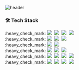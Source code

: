 <!--### Hi there 👋-->

<!--
**Zzinnn/zzinnn** is a ✨ _special_ ✨ repository because its `README.md` (this file) appears on your GitHub profile.

Here are some ideas to get you started:

- 🔭 I’m currently working on ...
- 🌱 I’m currently learning ...
- 👯 I’m looking to collaborate on ...
- 🤔 I’m looking for help with ...
- 💬 Ask me about ...
- 📫 How to reach me: ...
- 😄 Pronouns: ...
- ⚡ Fun fact: ...
-->

![header](https://capsule-render.vercel.app/api?type=waving&color=000000&height=350&section=header&text=JEONG%20JINA&desc=Welcome%20to%20my%20Github!&fontSize=78&fontColor=eeeeee&fontAlignY=40&descAlignY=53&descAlign=64)


<h3 align="left">🛠 Tech Stack</h3>
<p align="left">
  :heavy_check_mark:
  <img src="https://img.shields.io/badge/Java-007396?style=flat&logo=Java&logoColor=white"/></a>&nbsp
  <img src="https://img.shields.io/badge/Spring-6DB33F?style=flat&logo=Spring&logoColor=white"/></a>&nbsp 
  <img src="https://img.shields.io/badge/SpringBoot-6DB33F?style=flat&logo=SpringBoot&logoColor=white"/></a>&nbsp 
  <img src="https://img.shields.io/badge/MyBatis-DB3552?style=flat&logo=Hulu&logoColor=white"/></a>&nbsp
  <br>:heavy_check_mark:
  <img src="https://img.shields.io/badge/JavaScript-F7DF1E?style=flat&logo=javascript&logoColor=white"/></a>&nbsp
  <img src="https://img.shields.io/badge/html-E34F26?style=flat&logo=html5&logoColor=white"/></a>&nbsp 
  <img src="https://img.shields.io/badge/css-1572B6?style=flat&logo=css3&logoColor=white"/></a>&nbsp 
  <br>:heavy_check_mark:
  <img src="https://img.shields.io/badge/MariaDB-003545?style=flat&logo=MariaDB&logoColor=white"/></a>&nbsp 
  <img src="https://img.shields.io/badge/MySQL-4479A1?style=flat&logo=MySql&logoColor=white"/></a>&nbsp 
  <br>:heavy_check_mark:
  <img src="https://img.shields.io/badge/Tomcat-F8DC75?style=flat&logo=ApacheTomcat&logoColor=white"/></a>&nbsp
  <img src="https://img.shields.io/badge/Maven-C71A36?style=flat&logo=Apache Maven&logoColor=white"/></a>&nbsp 
  <img src="https://img.shields.io/badge/Gradle-02303A?style=flat&logo=Gradle&logoColor=white"/></a>&nbsp 
  <br>:heavy_check_mark:
  <img src="https://img.shields.io/badge/IntelliJ-000000?style=flat&logo=IntelliJ IDEA&logoColor=white"/></a>&nbsp 
  <img src="https://img.shields.io/badge/VSCode-007ACC?style=flat&logo=Visual Studio Code&logoColor=white"/></a>&nbsp 
  <img src="https://img.shields.io/badge/Eclipse-2C2255?style=flat&logo=Eclipse IDE&logoColor=white"/></a>&nbsp 
  <img src="https://img.shields.io/badge/STS4-005571?style=flat&logo=elasticsearch&logoColor=white"/></a>&nbsp 
  <br>:heavy_check_mark:
  <img src="https://img.shields.io/badge/AWS-232F3E?style=flat&logo=amazon-aws&logoColor=white"/></a>&nbsp
  <img src="https://img.shields.io/badge/AmazonS3-569A31?style=flat&logo=Amazon S3&logoColor=white"/></a>&nbsp 
  <img src="https://img.shields.io/badge/Git-F05032?style=flat&logo=Git&logoColor=white"/></a>&nbsp 
  <img src="https://img.shields.io/badge/GitHub-181717?style=flat&logo=GitHub&logoColor=white"/></a>&nbsp 


</p>
<br>

